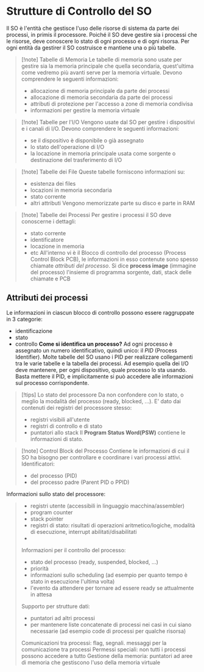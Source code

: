 # Strutture di Controllo del SO
Il SO è l'entità che gestisce l'uso delle risorse di sistema da parte dei processi, in primis il processore. Poiché il SO deve gestire sia i processi che le risorse, deve conoscere lo stato di ogni processo e di ogni risorsa. Per ogni entità da gestirer il SO costruisce e mantiene una o più tabelle.
>[!note] Tabelle di Memoria
>Le tabelle di memoria sono usate per gestire sia la memoria principale che quella secondaria, quest'ultima come vedremo più avanti serve per la memoria virtuale. Devono comprendere le seguenti informazioni:
>- allocazione di memoria principale da parte dei processi
>- allocazione di memoria secondaria da parte dei processi
>- attributi di protezione per l'accesso a zone di memoria condivisa
>- informazioni per gestire la memoria virtuale

>[!note] Tabelle per l'I/O
>Vengono usate dal SO per gestire i dispositivi e i canali di I/O. Devono comprendere le seguenti informazioni:
>- se il dispositivo è disponibile o già assegnato
>- lo stato dell'operazione di I/O
>- la locazione in memoria principale usata come sorgente o destinazione del trasferimento di I/O

>[!note] Tabelle dei File
>Queste tabelle forniscono informazioni su:
>- esistenza dei files
>- locazioni in memoria secondaria
>- stato corrente
>- altri attributi
>Vengono memorizzate parte su disco e parte in RAM

>[!note] Tabelle dei Processi
>Per gestire i processi il SO deve conoscerne i dettagli:
>- stato corrente
>- identificatore
>- locazione in memoria
>- etc
>All'interno vi è il Blocco di controllo del processo (Process Control Block PCB), le informazioni in esso contenute sono spesso chiamate *attributi del processo*.
>Si dice **process image** (immagine del processo) l'insieme di programma sorgente, dati, stack delle chiamate e PCB

## Attributi dei processi
Le informazioni in ciascun blocco di controllo possono essere raggruppate in 3 categorie: 
- identificazione
- stato
- controllo
**Come si identifica un processo?**
Ad ogni processo è assegnato un numero identificativo, quindi unico: il *PID* (Process Identifier).
Molte tabelle del SO usano i PID per realizzare collegamenti tra le varie tabelle e la tabella dei processi. Ad esempio quella dei I/O deve mantenere, per ogni dispositivo, quale processo lo sta usando. Basta mettere il PID, e implicitamente si può accedere alle informazioni sul processo corrispondente.
>[!tips] Lo stato del processore
>Da non confondere con lo stato, o meglio la modalità del processo (ready, blocked, ...). E' dato dai contenuti dei registri del processore stesso:
>- registri visibili all'utente
>- registri di controllo e di stato
>- puntatori allo stack
>Il **Program Status Word(PSW)** contiene le informazioni di stato.

>[!note] Control Block del Processo
>Contiene le informazioni di cui il SO ha bisogno per controllare e coordinare i vari processi attivi. 
>Identificatori:
>- del processo (PID)
>- del processo padre (Parent PID o PPID)
>
Informazioni sullo stato del processore:
>- registri utente (accessibili in linguaggio macchina/assembler)
>- program counter
>- stack pointer
>- registri di stato: risultati di operazioni aritmetico/logiche, modalità di esecuzione, interrupt abilitati/disabilitati
>- 
>Informazioni per il controllo del processo:
>- stato del processo (ready, suspended, blocked, ...)
>- priorità
>- informazioni sullo scheduling (ad esempio per quanto tempo è stato in esecuzione l'ultima volta)
>- l'evento da attendere per tornare ad essere ready se attualmente in attesa
>
>Supporto per strutture dati:
>- puntatori ad altri processi
>- per mantenere liste concatenate di processi nei casi in cui siano necessarie (ad esempio code di processi per qualche risorsa)
>
>Comunicazioni tra processi: flag, segnali. messaggi per la comunicazione tra processi
>Permessi speciali: non tutti i processi possono accedere a tutto
>Gestione della memoria: puntatori ad aree di memoria che gestiscono l'uso della memoria virtuale
>
>



